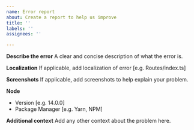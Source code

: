 ```yaml
---
name: Error report
about: Create a report to help us improve
title: ''
labels: ''
assignees: ''

---
```


**Describe the error**
A clear and concise description of what the error is.

**Localization**
If applicable, add localization of error [e.g. Routes/index.ts]

**Screenshots**
If applicable, add screenshots to help explain your problem.

**Node**
 - Version [e.g. 14.0.0]
 - Package Manager [e.g. Yarn, NPM]

**Additional context**
Add any other context about the problem here.
